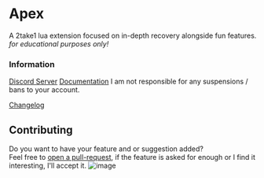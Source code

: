 # Apex
A 2take1 lua extension focused on in-depth recovery alongside fun features. \
*for educational purposes only!*

### Information
[Discord Server](https://discord.gg/jWJMPNbWD8) 
[Documentation](https://github.com/Unknxwn007/Apex/wiki)
I am not responsible for any suspensions / bans to your account. 

[Changelog](https://github.com/Unknxwn007/Apex/blob/main/changelog.md)

## Contributing
Do you want to have your feature and or suggestion added? \
Feel free to [open a pull-request](https://github.com/Unknxwn007/Apex/pulls), if the feature is asked for enough or I find it interesting, I'll accept it. 
![image](https://github.com/Unknxwn007/Apex/assets/122758988/88407abf-a254-4f39-b27d-0394bb1a0008)
